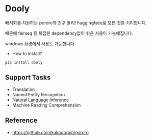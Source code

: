 # Dooly
배치화를 지원하는 pororo의 친구 둘리!  huggingface로 모든 것을 처리합니다.

때문에 fairseq 등 복잡한 dependency없이 쉬운 사용이 가능해집니다.

windows 환경에서 사용도 가능합니다.

- How to install?

```console
pip install dooly
```

## Support Tasks
- Translation
- Named Entity Recognition
- Natural Language Inference
- Machine Reading Comprehension

## Reference
- https://github.com/kakaobrain/pororo
